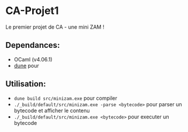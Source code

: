 # CA-Projet1
Le premier projet de CA - une mini ZAM !

## Dependances:
* OCaml (v4.06.1)
* [dune](https://github.com/ocaml/dune) pour

## Utilisation:
* `dune build src/minizam.exe` pour compiler
* `./_build/default/src/minizam.exe -parse <bytecode>` pour parser un bytecode et afficher le contenu
* `./_build/default/src/minizam.exe <bytecode>` pour executer un bytecode
